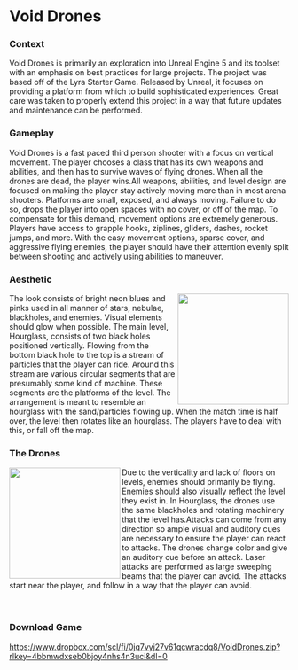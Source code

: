 # Void Drones

### Context
Void Drones is primarily an exploration into Unreal Engine 5 and its toolset with an emphasis on best practices for large projects. The project was based off of the Lyra Starter Game. Released by Unreal, it focuses on providing a platform from which to build sophisticated experiences. Great care was taken to properly extend this project in a way that future updates and maintenance can be performed.

### Gameplay
Void Drones is a fast paced third person shooter with a focus on vertical movement. The player chooses a class that has its own weapons and abilities, and then has to survive waves of flying drones. When all the drones are dead, the player wins.All weapons, abilities, and level design are focused on making the player stay actively moving more than in most arena shooters. Platforms are small, exposed, and always moving. Failure to do so, drops the player into open spaces with no cover, or off of the map. To compensate for this demand, movement options are extremely generous. Players have access to grapple hooks, ziplines, gliders, dashes, rocket jumps, and more. With the easy movement options, sparse cover, and aggressive flying enemies, the player should have their attention evenly split between shooting and actively using abilities to maneuver.

### Aesthetic

<img img align="right" src="https://github.com/Dgonzalez541/VoidDrones/assets/36173383/9fbd44da-8c65-4539-a3e8-a4267aa37424" width="200" height="200"/>The look consists of bright neon blues and pinks used in all manner of stars, nebulae, blackholes, and enemies. Visual elements should glow when possible. The main level, Hourglass, consists of two black holes positioned vertically. Flowing from the bottom black hole to the top is a stream of particles that the player can ride. Around this stream are various circular segments that are presumably some kind of machine. These segments are the platforms of the level. The arrangement is meant to resemble an hourglass with the sand/particles flowing up. When the match time is half over, the level then rotates like an hourglass. The players have to deal with this, or fall off the map.

### The Drones

<img align="left" src="https://github.com/Dgonzalez541/VoidDrones/assets/36173383/5b4a5744-6a86-4288-a6aa-45bce4e0e09e" width="200" height="200"/>Due to the verticality and lack of floors on levels, enemies should primarily be flying. Enemies should also visually reflect the level they exist in. In Hourglass, the drones use the same blackholes and rotating machinery that the level has.Attacks can come from any direction so ample visual and auditory cues are necessary to ensure the player can react to attacks.  The drones change color and give an auditory cue before an attack.  Laser attacks are performed as large sweeping beams that the player can avoid. The attacks start near the player, and follow in a way that the player can avoid.
<br>
<br>
<br>
### Download Game
https://www.dropbox.com/scl/fi/0jq7vyj27v61qcwracdq8/VoidDrones.zip?rlkey=4bbmwdxseb0bjoy4nhs4n3uci&dl=0
